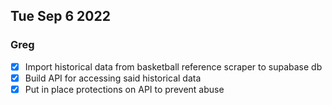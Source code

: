 ## Tue Sep 6 2022

### Greg

- [x] Import historical data from basketball reference scraper to supabase db
- [x] Build API for accessing said historical data
- [x] Put in place protections on API to prevent abuse
